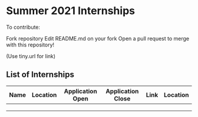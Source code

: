 # Summer 2021 Internships


To contribute:

Fork repository
Edit README.md on your fork
Open a pull request to merge with this repository!

(Use tiny.url for link)

## List of Internships
|Name            |Location                       |Application Open             | Application Close |Link          |Location     |
|----------------|-------------------------------|-----------------------------|-------------------|--------------|-------------|
|                |                               |                             |                   |              |             |
|                |                               |                             |                   |              |             |
|                |                               |                             |                   |              |             |
